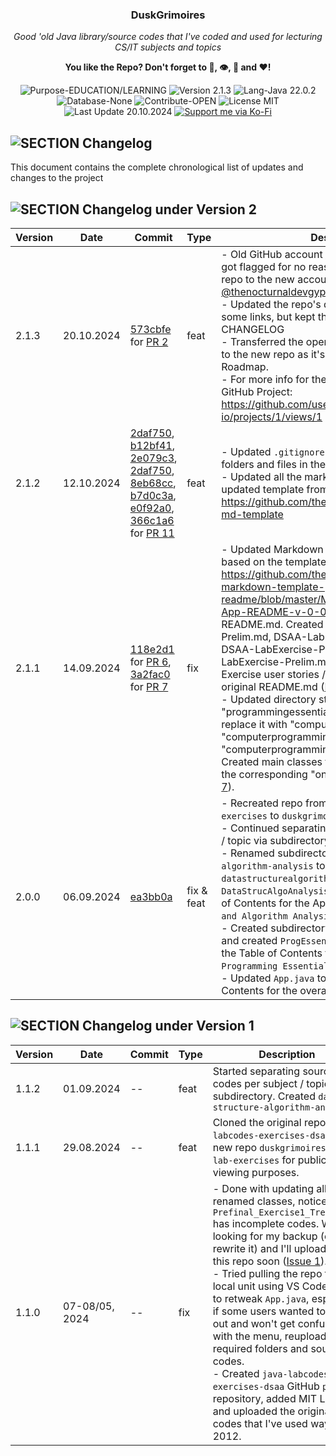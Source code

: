 <!-- <p align="center"><img src="/md_assets/octocat.gif" alt="Logo" width="130" height="130"></p> -->
<h3 align="center">DuskGrimoires</h3>
<p align="center"><em>Good 'old Java library/source codes that I've coded and used for lecturing CS/IT subjects and topics</em></p>
<p align="center"><strong>You like the Repo? Don't forget to 🌟, 👁️, 🔱 and ❤️!</strong></p>
<p align="center">
   <img src="https://img.shields.io/badge/Purpose-EDUCATION/LEARNING-%2300416a?logoColor=white&labelColor=%2300416a&color=%2324292e&textColor=white" alt="Purpose-EDUCATION/LEARNING">
   <img src="https://img.shields.io/badge/Version-2.1.3-%2300416a?logoColor=white&labelColor=%2300416a&color=%2324292e&textColor=white" alt="Version 2.1.3">
   <img src="https://img.shields.io/badge/Lang-Java%2022.0.2-%2300416a?logoColor=white&labelColor=%2300416a&color=%2324292e&textColor=white" alt="Lang-Java 22.0.2">
   <img src="https://img.shields.io/badge/Database-None-%2300416a?logoColor=white&labelColor=%2300416a&color=%2324292e&textColor=white" alt="Database-None">
   <img src="https://img.shields.io/badge/Contribute-OPEN-%2300416a?logoColor=white&labelColor=%2300416a&color=%2324292e&textColor=white" alt="Contribute-OPEN">
   <img src="https://img.shields.io/badge/License-MIT-%2300416a?logoColor=white&labelColor=%2300416a&color=%2324292e&textColor=white" alt="License MIT">
   <img src="https://img.shields.io/badge/Last%20Update-20.10.2024-%2300416a?logoColor=white&labelColor=%2300416a&color=%2324292e&textColor=white" alt="Last Update 20.10.2024">
   <a href="https://ko-fi.com/thenocturnaldevgypsy">
      <img src="https://img.shields.io/badge/Support%20me%20via%20Ko--Fi-%2300416a?logo=ko-fi&logoColor=white&color=%2300416a&textColor=white" alt="Support me via Ko-Fi">
   </a>
</p>

## ![SECTION Changelog](https://custom-icon-badges.demolab.com/badge/-Changelog-2471AE?logo=log&logoColor=white&labelColor=2471AE)
This document contains the complete chronological list of updates and changes to the project

## ![SECTION Changelog under Version 2](https://custom-icon-badges.demolab.com/badge/-Changelog%20under%20Version%202-24292e?logo=flame&logoColor=white&labelColor=00416a)

| Version | Date | Commit | Type | Description |
| ------------- | ------------- | ------------- | ------------- | ------------- |
| 2.1.3 | 20.10.2024 | [573cbfe](https://github.com/thenocturnaldevgypsy-io/duskgrimoires-java-lab-exercises/commit/573cbfe2db0f19169072a4e9e9fa0423d40f925e) for [PR 2](https://github.com/thenocturnaldevgypsy-io/duskgrimoires-java-lab-exercises/pull/2) | feat | - Old GitHub account [@thenocturnaldevgypsy](https://github.com/thenocturnaldevgypsy) got flagged for no reason given, recreating the repo to the new account [@thenocturnaldevgypsy-io](https://github.com/thenocturnaldevgypsy-io) [[PR 2](https://github.com/thenocturnaldevgypsy-io/duskgrimoires-java-lab-exercises/pull/2)]<br>- Updated the repo's documentation's URL for some links, but kept the ones from the CHANGELOG<br>- Transferred the open issues from the old repo to the new repo as it's part of the repo's Roadmap.<br>- For more info for the whole migration, see GitHub Project: https://github.com/users/thenocturnaldevgypsy-io/projects/1/views/1 |
| 2.1.2 | 12.10.2024 | [2daf750](https://github.com/thenocturnaldevgypsy/duskgrimoires-java-lab-exercises/pull/11/commits/2daf750d6854343fef0dce4c940aaf29e0c16708), [b12bf41](https://github.com/thenocturnaldevgypsy/duskgrimoires-java-lab-exercises/pull/11/commits/b12bf41d43e7770666be8e4c897720a02d69b7c2), [2e079c3](https://github.com/thenocturnaldevgypsy/duskgrimoires-java-lab-exercises/pull/11/commits/2e079c3f0353b55bc34ca81ffbd547583ac469b6), [2daf750](https://github.com/thenocturnaldevgypsy/duskgrimoires-java-lab-exercises/pull/11/commits/2daf750d6854343fef0dce4c940aaf29e0c16708), [8eb68cc](https://github.com/thenocturnaldevgypsy/duskgrimoires-java-lab-exercises/pull/11/commits/8eb68cc9a9a8821015e539991c2082c67e75b003), [b7d0c3a](https://github.com/thenocturnaldevgypsy/duskgrimoires-java-lab-exercises/pull/11/commits/b7d0c3a4c7199b89c2c00493e143a632c3181add), [e0f92a0](https://github.com/thenocturnaldevgypsy/duskgrimoires-java-lab-exercises/pull/11/commits/e0f92a075cdab1afd059a46b6970e2a949dcc3a1), [366c1a6](https://github.com/thenocturnaldevgypsy/duskgrimoires-java-lab-exercises/pull/11/commits/366c1a66c88e7409f4652e10e9433ca0898875a5) for [PR 11](https://github.com/thenocturnaldevgypsy/duskgrimoires-java-lab-exercises/pull/11) | feat | - Updated `.gitignore` and deleted unnecessary folders and files in the repo<br>- Updated all the markdown files based on the updated template from https://github.com/thenocturnaldevgypsy/github-md-template |
| 2.1.1 | 14.09.2024 | [118e2d1](https://github.com/thenocturnaldevgypsy/duskgrimoires-java-lab-exercises/commit/118e2d10dc55f82a5ec38dc68f928fc9a9e0c3b7) for [PR 6](https://github.com/thenocturnaldevgypsy/duskgrimoires-java-lab-exercises/pull/6), [3a2fac0](https://github.com/thenocturnaldevgypsy/duskgrimoires-java-lab-exercises/commit/3a2fac08c539f0ce0c766b9337e62880358e477e) for [PR 7](https://github.com/thenocturnaldevgypsy/duskgrimoires-java-lab-exercises/pull/7) | fix | - Updated Markdown files structure overall based on the template: https://github.com/thenocturnaldevgypsy/github-markdown-template-readme/blob/master/MD%20Templates/Repo-App-README-v-0-0-1.md. Updated README.md. Created DSAA-LabExercise-Prelim.md, DSAA-LabExercise-Prelim.md, DSAA-LabExercise-Prelim.md and DSAA-LabExercise-Prelim.md to separate Demo and Exercise user stories / descriptions from the original README.md ([PR 6](https://github.com/thenocturnaldevgypsy/duskgrimoires-java-lab-exercises/pull/6)).<br>- Updated directory structure. Deleted "programmingessentialsoop" subdirectory, and replace it with "computerprogramming1", "computerprogramming2" and "computerprogramming3" subdirectories. Created main classes for each subdirectories and the corresponding "on-going" placements ([PR 7](https://github.com/thenocturnaldevgypsy/duskgrimoires-java-lab-exercises/pull/7)).|
| 2.0.0 | 06.09.2024 | [ea3bb0a](https://github.com/thenocturnaldevgypsy/duskgrimoires-java-lab-exercises/commit/ea3bb0aa0020fb29324b15cfc9b5f24ca78b87e5) | fix & feat | - Recreated repo from `duskgrimoire-java-lab-exercises` to `duskgrimoires-java-lab-exercises` <br>- Continued separating source codes per subject / topic via subdirectory. <br>- Renamed subdirectory `data-structure-algorithm-analysis` to `datastructurealgorithmanalysis` and created `DataStrucAlgoAnalysis.java` to serve as the Table of Contents for the Apps under `Data Structure and Algorithm Analysis`. <br>- Created subdirectory `programmingessentialsoop` and created `ProgEssentialsOOP.java` to serve as the Table of Contents for the Apps under `Programming Essentials to OOP`. <br>- Updated `App.java` to serve as the Table of Contents for the overall App. |

## ![SECTION Changelog under Version 1](https://custom-icon-badges.demolab.com/badge/-Changelog%20under%20Version%201-24292e?logo=flame&logoColor=white&labelColor=00416a)

| Version | Date | Commit | Type | Description |
| ------------- | ------------- | ------------- | ------------- | ------------- |
| 1.1.2 | 01.09.2024 | -- | feat | Started separating source codes per subject / topic via subdirectory. Created `data-structure-algorithm-analysis` |
| 1.1.1 | 29.08.2024 | -- | feat | Cloned the original repo `java-labcodes-exercises-dsaa` to the new repo `duskgrimoires-java-lab-exercises` for public viewing purposes. |
| 1.1.0 | 07-08/05, 2024 | -- | fix | - Done with updating all renamed classes, noticed that `Prefinal_Exercise1_Trees.java` has incomplete codes. Will be looking for my backup (or just rewrite it) and I'll upload it in this repo soon ([Issue 1](https://github.com/thenocturnaldevgypsy/duskgrimoires-java-lab-exercises/issues/3)). <br>- Tried pulling the repo to my local unit using VS Code, need to retweak `App.java`, especially if some users wanted to try it out and won't get confused with the menu, reuploaded all required folders and source codes. <br>- Created `java-labcodes-exercises-dsaa` GitHub `public` repository, added MIT License, and uploaded the original Java codes that I've used way back 2012. |